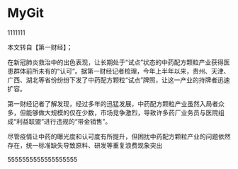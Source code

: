 # MyGit


1111111


本文转自【第一财经】；

在新冠肺炎救治中的出色表现，让长期处于“试点”状态的中药配方颗粒产业获得医患群体前所未有的“认可”。据第一财经记者梳理，今年上半年以来，贵州、天津、广西、湖北等省份纷纷下发了中药配方颗粒“试点”牌照，让这一产业的持牌者迅速扩容。

第一财经记者了解发现，经过多年的迅猛发展，中药配方颗粒产业虽然入局者众多，但能够做大规模的仅在少数，市场竞争激烈，导致许多药厂业务员与医院组成“利益联盟”进行违规的“带金销售”。

尽管疫情让中药的曝光度和认可度有所提升，但困扰中药配方颗粒产业的问题依然存在，统一标准缺失导致原料、研发等重复浪费现象突出




5555555555555555555